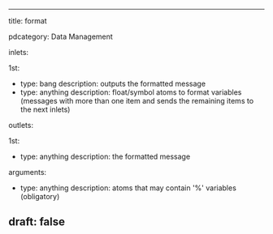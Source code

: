 --- 


title: format

pdcategory: Data Management

inlets:

  1st:
  - type: bang
    description: outputs the formatted message
  - type: anything
    description: float/symbol atoms to format variables (messages with more than one item and sends the remaining items to the next inlets)

outlets:

  1st:
  - type: anything
    description: the formatted message

arguments:
  - type: anything
    description: atoms that may contain '%' variables (obligatory)





draft: false
---